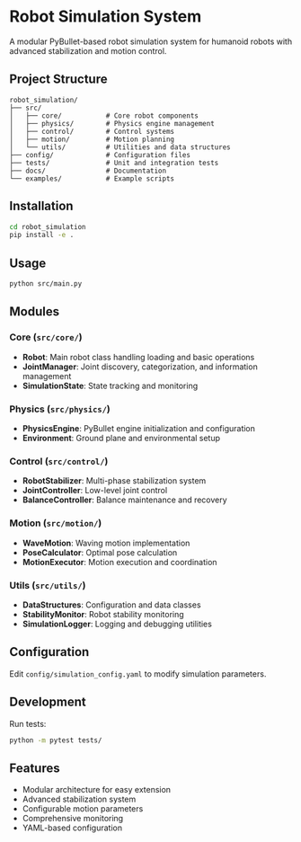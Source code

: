 # Robot Simulation System

A modular PyBullet-based robot simulation system for humanoid robots with advanced stabilization and motion control.

## Project Structure

```
robot_simulation/
├── src/
│   ├── core/           # Core robot components
│   ├── physics/        # Physics engine management
│   ├── control/        # Control systems
│   ├── motion/         # Motion planning
│   └── utils/          # Utilities and data structures
├── config/             # Configuration files
├── tests/              # Unit and integration tests
├── docs/               # Documentation
└── examples/           # Example scripts
```

## Installation

```bash
cd robot_simulation
pip install -e .
```

## Usage

```bash
python src/main.py
```

## Modules

### Core (`src/core/`)
- **Robot**: Main robot class handling loading and basic operations
- **JointManager**: Joint discovery, categorization, and information management
- **SimulationState**: State tracking and monitoring

### Physics (`src/physics/`)
- **PhysicsEngine**: PyBullet engine initialization and configuration
- **Environment**: Ground plane and environmental setup

### Control (`src/control/`)
- **RobotStabilizer**: Multi-phase stabilization system
- **JointController**: Low-level joint control
- **BalanceController**: Balance maintenance and recovery

### Motion (`src/motion/`)
- **WaveMotion**: Waving motion implementation
- **PoseCalculator**: Optimal pose calculation
- **MotionExecutor**: Motion execution and coordination

### Utils (`src/utils/`)
- **DataStructures**: Configuration and data classes
- **StabilityMonitor**: Robot stability monitoring
- **SimulationLogger**: Logging and debugging utilities

## Configuration

Edit `config/simulation_config.yaml` to modify simulation parameters.

## Development

Run tests:
```bash
python -m pytest tests/
```

## Features

- Modular architecture for easy extension
- Advanced stabilization system
- Configurable motion parameters
- Comprehensive monitoring
- YAML-based configuration
